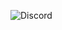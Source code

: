 ![Discord](https://img.shields.io/discord/798332260268245013?color=738ADB&logo=discord&logoColor=ffffff)
